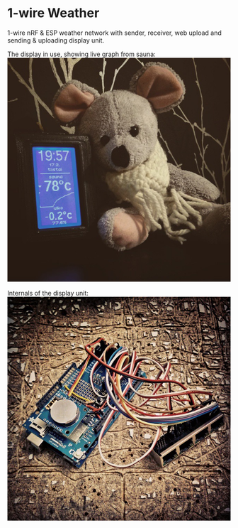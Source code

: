 # 1-wire Weather
1-wire nRF & ESP weather network with sender, receiver, web upload and sending & uploading display unit.

The display in use, showing live graph from sauna:<br/>
![display unit](https://raw.githubusercontent.com/mlehto/onewireweather/master/docs/display.jpg)

Internals of the display  unit:<br/>
![display unit pcb](https://raw.githubusercontent.com/mlehto/onewireweather/master/docs/pcb.jpg)
